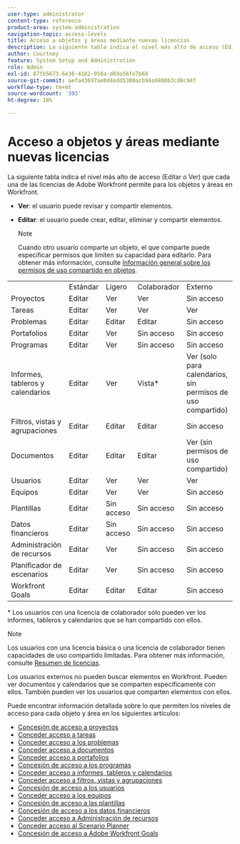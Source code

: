 ```yaml
---
user-type: administrator
content-type: reference
product-area: system-administration
navigation-topic: access-levels
title: Acceso a objetos y áreas mediante nuevas licencias
description: La siguiente tabla indica el nivel más alto de acceso (Editar o Ver) que cada una de las licencias de Adobe Workfront permite para los objetos y áreas en Workfront.
author: Courtney
feature: System Setup and Administration
role: Admin
exl-id: 87fb5673-6e36-4182-958a-d69a56fe7b68
source-git-commit: aefa43697ae0d4edd5300acb94a9880b3cd0c94f
workflow-type: tm+mt
source-wordcount: '393'
ht-degree: 18%

---
```


# Acceso a objetos y áreas mediante nuevas licencias

<!-- Audited: 2/2024 -->

La siguiente tabla indica el nivel más alto de acceso (Editar o Ver) que cada una de las licencias de Adobe Workfront permite para los objetos y áreas en Workfront.

* **Ver**: el usuario puede revisar y compartir elementos.
* **Editar**: el usuario puede crear, editar, eliminar y compartir elementos.

  >[!NOTE]
  >
  >Cuando otro usuario comparte un objeto, el que comparte puede especificar permisos que limiten su capacidad para editarlo. Para obtener más información, consulte [Información general sobre los permisos de uso compartido en objetos](../../../workfront-basics/grant-and-request-access-to-objects/sharing-permissions-on-objects-overview.md).

<table style="table-layout:auto">
    <tr>
        <td></td>
        <td>Estándar</td>
        <td>Ligero</td>
        <td>Colaborador</td>
        <td>Externo</td>
    </tr>
    <tr>
        <td>Proyectos</td>
        <td>Editar</td>
        <td>Ver</td>
        <td>Ver</td>
        <td>Sin acceso</td>
    </tr>
    <tr>
        <td>Tareas</td>
        <td>Editar</td>
        <td>Ver</td>
        <td>Ver</td>
        <td>Ver</td>
    </tr>
    <tr>
        <td>Problemas</td>
        <td>Editar</td>
        <td>Editar</td>
        <td>Editar</td>
        <td>Sin acceso</td>
    </tr>
    <tr>
        <td>Portafolios</td>
        <td>Editar</td>
        <td>Ver</td>
        <td>Sin acceso</td>
        <td>Sin acceso</td>
    </tr>
    <tr>
        <td>Programas</td>
        <td>Editar</td>
        <td>Ver</td>
        <td>Sin acceso</td>
        <td>Sin acceso</td>
    </tr>
    <tr>
        <td>Informes, tableros y calendarios</td>
        <td>Editar</td>
        <td>Ver</td>
        <td>Vista*</td>
        <td>Ver (solo para calendarios, sin permisos de uso compartido)</td>
    </tr>
    <tr>
        <td>Filtros, vistas y agrupaciones</td>
        <td>Editar</td>
        <td>Editar</td>
        <td>Editar</td>
        <td>Sin acceso</td>
    </tr>
    <tr>
        <td>Documentos</td>
        <td>Editar</td>
        <td>Editar</td>
        <td>Editar</td>
        <td>Ver (sin permisos de uso compartido)</td>
    </tr>
    <tr>
        <td>Usuarios</td>
        <td>Editar</td>
        <td>Ver</td>
        <td>Ver</td>
        <td>Ver</td>
    </tr>
    <tr>
        <td>Equipos</td>
        <td>Editar</td>
        <td>Ver</td>
        <td>Ver</td>
        <td>Sin acceso</td>
    </tr>
    <tr>
        <td>Plantillas</td>
        <td>Editar</td>
        <td>Sin acceso</td>
        <td>Sin acceso</td>
        <td>Sin acceso</td>
    </tr>
    <tr>
        <td>Datos financieros</td>
        <td>Editar</td>
        <td>Sin acceso</td>
        <td>Sin acceso</td>
        <td>Sin acceso</td>
    </tr>
    <tr>
        <td>Administración de recursos</td>
        <td>Editar</td>
        <td>Ver</td>
        <td>Sin acceso</td>
        <td>Sin acceso</td>
    </tr>
    <tr>
        <td>Planificador de escenarios</td>
        <td>Editar</td>
        <td>Ver</td>
        <td>Sin acceso</td>
        <td>Sin acceso</td>
    </tr>
    <tr>
        <td>Workfront Goals</td>
        <td>Editar</td>
        <td>Editar</td>
        <td>Editar</td>
        <td>Sin acceso</td>
    </tr>
</table>

&#42; Los usuarios con una licencia de colaborador sólo pueden ver los informes, tableros y calendarios que se han compartido con ellos.

>[!NOTE]
>
>Los usuarios con una licencia básica o una licencia de colaborador tienen capacidades de uso compartido limitadas. Para obtener más información, consulte [Resumen de licencias](/help/quicksilver/administration-and-setup/add-users/how-access-levels-work/licenses-overview.md).
>
>Los usuarios externos no pueden buscar elementos en Workfront. Pueden ver documentos y calendarios que se comparten específicamente con ellos. También pueden ver los usuarios que comparten elementos con ellos.

Puede encontrar información detallada sobre lo que permiten los niveles de acceso para cada objeto y área en los siguientes artículos:

* [Concesión de acceso a proyectos](../../../administration-and-setup/add-users/configure-and-grant-access/grant-access-projects.md)
* [Conceder acceso a tareas](../../../administration-and-setup/add-users/configure-and-grant-access/grant-access-tasks.md)
* [Conceder acceso a los problemas](../../../administration-and-setup/add-users/configure-and-grant-access/grant-access-issues.md)
* [Conceder acceso a documentos](../../../administration-and-setup/add-users/configure-and-grant-access/grant-access-documents.md)
* [Conceder acceso a portafolios](../../../administration-and-setup/add-users/configure-and-grant-access/grant-access-portfolios.md)
* [Concesión de acceso a los programas](../../../administration-and-setup/add-users/configure-and-grant-access/grant-access-programs.md)
* [Conceder acceso a informes, tableros y calendarios](../../../administration-and-setup/add-users/configure-and-grant-access/grant-access-reports-dashboards-calendars.md)
* [Conceder acceso a filtros, vistas y agrupaciones](../../../administration-and-setup/add-users/configure-and-grant-access/grant-access-fvg.md)
* [Concesión de acceso a los usuarios](../../../administration-and-setup/add-users/configure-and-grant-access/grant-access-other-users.md)
* [Conceder acceso a los equipos](../../../administration-and-setup/add-users/configure-and-grant-access/grant-access-teams.md)
* [Concesión de acceso a las plantillas](../../../administration-and-setup/add-users/configure-and-grant-access/grant-access-templates.md)
* [Concesión de acceso a los datos financieros](../../../administration-and-setup/add-users/configure-and-grant-access/grant-access-financial.md)
* [Conceder acceso a Administración de recursos](../../../administration-and-setup/add-users/configure-and-grant-access/grant-access-resource-management.md)
* [Conceder acceso al Scenario Planner](../../../administration-and-setup/add-users/configure-and-grant-access/grant-access-sp.md)
* [Concesión de acceso a Adobe Workfront Goals](../../../administration-and-setup/add-users/configure-and-grant-access/grant-access-goals.md)
